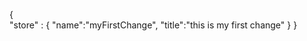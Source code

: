 {   
    "store" : {
        "name":"myFirstChange",
        "title":"this is my first change"
    }
}
